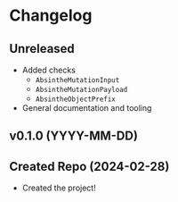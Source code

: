 # Changelog

## Unreleased

- Added checks
  - `AbsintheMutationInput`
  - `AbsintheMutationPayload`
  - `AbsintheObjectPrefix`
- General documentation and tooling

## v0.1.0 (YYYY-MM-DD)

## Created Repo (2024-02-28)

- Created the project!